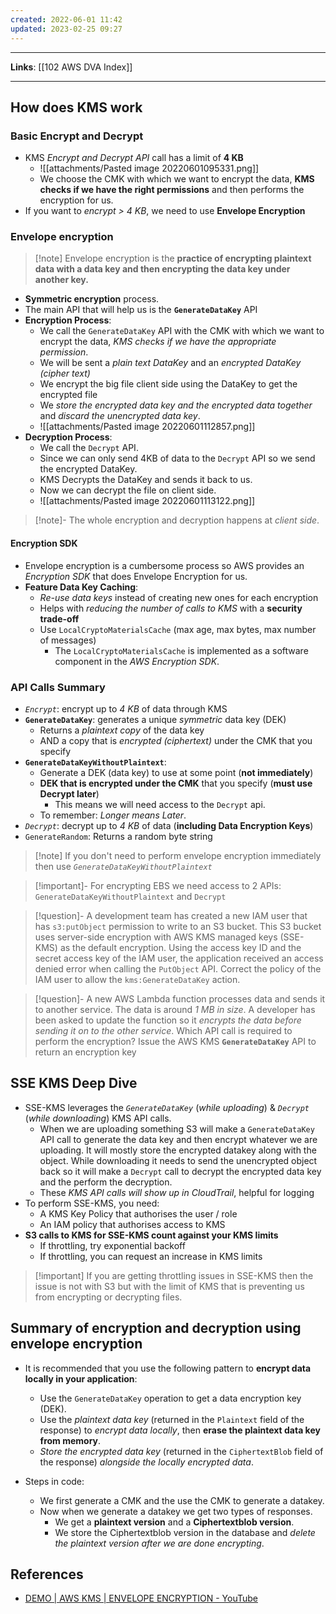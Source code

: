 ```yaml
---
created: 2022-06-01 11:42
updated: 2023-02-25 09:27
---
```

---
**Links**: [[102 AWS DVA Index]]

---
## How does KMS work
### Basic Encrypt and Decrypt
- KMS *Encrypt and Decrypt API* call has a limit of **4 KB**
	- ![[attachments/Pasted image 20220601095331.png]]
	- We choose the CMK with which we want to encrypt the data, **KMS checks if we have the right permissions** and then performs the encryption for us.
- If you want to *encrypt > 4 KB*, we need to use **Envelope Encryption**

### Envelope encryption
> [!note] Envelope encryption is the **practice of encrypting plaintext data with a data key and then encrypting the data key under another key.**

- **Symmetric encryption** process.
- The main API that will help us is the **`GenerateDataKey`** API
- **Encryption Process**:
	- We call the `GenerateDataKey` API with the CMK with which we want to encrypt the data, *KMS checks if we have the appropriate permission*.
	- We will be sent a *plain text DataKey* and an *encrypted DataKey (cipher text)*
	- We encrypt the big file client side using the DataKey to get the encrypted file
	- We *store the encrypted data key and the encrypted data together* and *discard the unencrypted data key*.
	- ![[attachments/Pasted image 20220601112857.png]]
- **Decryption Process**:
	- We call the `Decrypt` API. 
	- Since we can only send 4KB of data to the `Decrypt` API so we send the encrypted DataKey.
	- KMS Decrypts the DataKey and sends it back to us. 
	- Now we can decrypt the file on client side.
	- ![[attachments/Pasted image 20220601113122.png]]

> [!note]- The whole encryption and decryption happens at *client side*.

#### Encryption SDK
- Envelope encryption is a cumbersome process so AWS provides an *Encryption SDK* that does Envelope Encryption for us.
- **Feature Data Key Caching**:
	- *Re-use data keys* instead of creating new ones for each encryption
	- Helps with *reducing the number of calls to KMS* with a **security trade-off**
	- Use `LocalCryptoMaterialsCache` (max age, max bytes, max number of messages)
		- The `LocalCryptoMaterialsCache` is implemented as a software component in the *AWS Encryption SDK*. 

### API Calls Summary
- *`Encrypt`*: encrypt up to *4 KB* of data through KMS
- **`GenerateDataKey`**: generates a unique *symmetric* data key (DEK)
	- Returns a *plaintext copy* of the data key
	- AND a copy that is *encrypted (ciphertext)* under the CMK that you specify
- **`GenerateDataKeyWithoutPlaintext`**:
	- Generate a DEK (data key) to use at some point (**not immediately**)
	- **DEK that is encrypted under the CMK** that you specify (**must use Decrypt later**)
		- This means we will need access to the `Decrypt` api.
	- To remember: *Longer means Later*.
- *`Decrypt`*: decrypt up to *4 KB* of data (**including Data Encryption Keys**)
- `GenerateRandom`: Returns a random byte string

> [!note] If you don't need to perform envelope encryption immediately then use *`GenerateDataKeyWithoutPlaintext`*

> [!important]- For encrypting EBS we need access to 2 APIs: `GenerateDataKeyWithoutPlaintext` and `Decrypt`

> [!question]- A development team has created a new IAM user that has `s3:putObject` permission to write to an S3 bucket. This S3 bucket uses server-side encryption with AWS KMS managed keys (SSE-KMS) as the default encryption. Using the access key ID and the secret access key of the IAM user, the application received an access denied error when calling the `PutObject` API.
> Correct the policy of the IAM user to allow the `kms:GenerateDataKey` action.

> [!question]- A new AWS Lambda function processes data and sends it to another service. The data is around *1 MB in size*. A developer has been asked to update the function so it *encrypts the data before sending it on to the other service*. Which API call is required to perform the encryption?
> Issue the AWS KMS **`GenerateDataKey`** API to return an encryption key

## SSE KMS Deep Dive
- SSE-KMS leverages the *`GenerateDataKey`* (*while uploading*) & *`Decrypt`* (*while downloading*) KMS API calls.
	- When we are uploading something S3 will make a `GenerateDataKey` API call to generate the data key and then encrypt whatever we are uploading. It will mostly store the encrypted datakey along with the object. While downloading it needs to send the unencrypted object back so it will make a `Decrypt` call to decrypt the encrypted data key and the perform the decryption.
	- These *KMS API calls will show up in CloudTrail*, helpful for logging
- To perform SSE-KMS, you need:
	- A KMS Key Policy that authorises the user / role
	- An IAM policy that authorises access to KMS
- **S3 calls to KMS for SSE-KMS count against your KMS limits**
	- If throttling, try exponential backoff
	- If throttling, you can request an increase in KMS limits

> [!important] If you are getting throttling issues in SSE-KMS then the issue is not with S3 but with the limit of KMS that is preventing us from encrypting or decrypting files.

## Summary of encryption and decryption using envelope encryption
- It is recommended that you use the following pattern to **encrypt data locally in your application**:
	- Use the `GenerateDataKey` operation to get a data encryption key (DEK).
	- Use the *plaintext data key* (returned in the `Plaintext` field of the response) to *encrypt data locally*, then **erase the plaintext data key from memory**.
	- *Store the encrypted data key* (returned in the `CiphertextBlob` field of the response) *alongside the locally encrypted data*.

- Steps in code:
	- We first generate a CMK and the use the CMK to generate a datakey.
	- Now when we generate a datakey we get two types of responses. 
		- We get a **plaintext version** and a **Ciphertextblob version**.
		- We store the Ciphertextblob version in the database and *delete the plaintext version after we are done encrypting*. 

## References
- [DEMO | AWS KMS | ENVELOPE ENCRYPTION - YouTube](https://www.youtube.com/watch?v=cE-0ANuOMaQ)